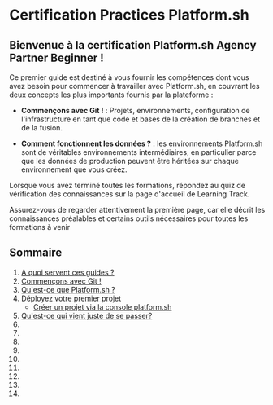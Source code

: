# Certification Practices Platform.sh

## Bienvenue à la certification Platform.sh Agency Partner Beginner !

Ce premier guide est destiné à vous fournir les compétences dont vous avez besoin pour commencer à travailler avec Platform.sh, en couvrant les deux concepts les plus importants fournis par la plateforme :

- **Commençons avec Git !** : Projets, environnements, configuration de l'infrastructure en tant que code et bases de la création de branches et de la fusion.

- **Comment fonctionnent les données ?** : les environnements Platform.sh sont de véritables environnements intermédiaires, en particulier parce que les données de production peuvent être héritées sur chaque environnement que vous créez.

Lorsque vous avez terminé toutes les formations, répondez au quiz de vérification des connaissances sur la page d'accueil de Learning Track.

Assurez-vous de regarder attentivement la première page, car elle décrit les connaissances préalables et certains outils nécessaires pour toutes les formations à venir


## Sommaire

1. [A quoi servent ces guides ?](./chapter/chapter-1.md)
2. [Commençons avec Git !](./chapter/chapter-2.md)
3. [Qu'est-ce que Platform.sh ?](./chapter/chapter-3.md)
4. [Déployez votre premier projet](./chapter/chapter-4.md)
   - [Créer un projet via la console platform.sh](./chapter/chapter-4.md)
5. [Qu'est-ce qui vient juste de se passer?](./chapter/chapter-5.md)
6. []()
7. []()
8. []()
9. []()
10. []()
11. []()
12. []()
13. []()
14. []()
